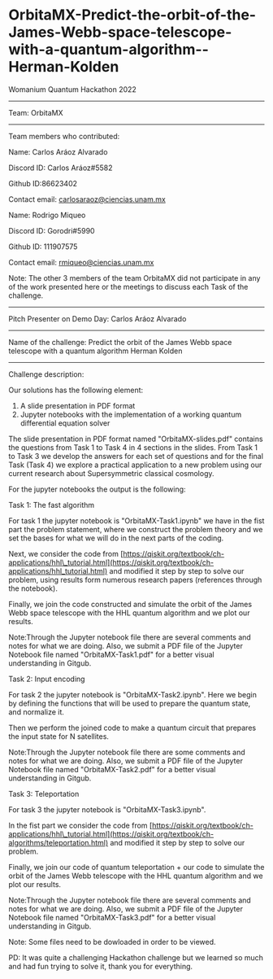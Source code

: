 # OrbitaMX-Predict-the-orbit-of-the-James-Webb-space-telescope-with-a-quantum-algorithm--Herman-Kolden

Womanium Quantum Hackathon 2022

--------------------------------------------------------------------------------------------------

Team: OrbitaMX

--------------------------------------------------------------------------------------------------
Team members who contributed: 

Name: Carlos Aráoz Alvarado

Discord ID: Carlos Aráoz#5582

Github ID:86623402

Contact email: carlosaraoz@ciencias.unam.mx



Name: Rodrigo Miqueo

Discord ID: Gorodri#5990

Github ID: 111907575

Contact email: rmiqueo@ciencias.unam.mx

Note: The other 3 members of the team OrbitaMX did not participate in any of the work presented here or the meetings to discuss each Task of the challenge. 

------------------------------------------------------------------------------------------------------------------------------------------------
Pitch Presenter on Demo Day: Carlos Aráoz Alvarado

------------------------------------------------------------------------------------------------------------------------------------------------

Name of the challenge: Predict the orbit of the James Webb space telescope with a quantum algorithm Herman Kolden


------------------------------------------------------------------------------------------------------------------------------------------------
Challenge description:


Our solutions has the following element:

1) A slide presentation in PDF format
2) Jupyter notebooks with the implementation of a working quantum differential equation solver

The slide presentation in PDF format named "OrbitaMX-slides.pdf" contains the questions from Task 1 to Task 4 in 4 sections in the slides. From Task 1 to Task 3 we develop the answers for each set of questions and for the final Task (Task 4) we explore a practical application to a new problem using our current research about Supersymmetric classical cosmology. 



For the jupyter notebooks the output is the following:


Task 1: The fast algorithm


For task 1 the jupyter notebook is  "OrbitaMX-Task1.ipynb" we have in the fist part the problem statement, where we construct the problem theory and we set the bases for what we will do in the next parts of the coding.

Next, we consider the code from [https://qiskit.org/textbook/ch-applications/hhl\_tutorial.html](https://qiskit.org/textbook/ch-applications/hhl_tutorial.html) and modified it step by step to solve our problem, using results form numerous research papers (references through the notebook).

Finally, we join the code constructed and simulate the orbit of the James Webb space telescope with the HHL quantum algorithm and we plot our results.

Note:Through the Jupyter notebook file there are several comments and notes for what we are doing. Also, we submit a PDF file of the Jupyter Notebook file named "OrbitaMX-Task1.pdf" for a better visual understanding in Gitgub.



Task 2: Input encoding


For task 2 the jupyter notebook is "OrbitaMX-Task2.ipynb".
Here we begin by defining the functions that will be used to prepare the quantum state, and normalize it.

Then we perform the joined code to make a quantum circuit that prepares the input state for N satellites.

Note:Through the Jupyter notebook file there are some comments and notes for what we are doing. Also, we submit a PDF file of the Jupyter Notebook file named "OrbitaMX-Task2.pdf" for a better visual understanding in Gitgub.




Task 3: Teleportation


For task 3 the jupyter notebook is "OrbitaMX-Task3.ipynb".

In the fist part we consider the code from [https://qiskit.org/textbook/ch-applications/hhl\_tutorial.html](https://qiskit.org/textbook/ch-algorithms/teleportation.html) and modified it step by step to solve our problem.

Finally, we join our code of quantum teleportation +  our code to simulate the orbit of the James Webb telescope with the HHL quantum algorithm and we plot our results.

Note:Through the Jupyter notebook file there are several comments and notes for what we are doing. Also, we submit a PDF file of the Jupyter Notebook file named "OrbitaMX-Task3.pdf" for a better visual understanding in Gitgub.

Note: Some files need to be dowloaded in order to be viewed.

PD: It was quite a challenging Hackathon challenge but we learned so much and had fun trying to solve it, thank you for everything.
